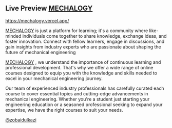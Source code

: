 ## Live Preview [MECHALOGY](https://mechalogy.vercel.app)

https://mechalogy.vercel.app/


<p>

[MECHALOGY](https://mechalogy.vercel.app) is just a platform for learning; it's a community where like-minded individuals come together to share knowledge, exchange ideas, and foster innovation. Connect with fellow learners, engage in discussions, and gain insights from industry experts who are passionate about shaping the future of mechanical engineering
</p>


<p> 

[MECHALOGY](https://mechalogy.vercel.app)
, we understand the importance of continuous learning and professional development. That's why we offer a wide range of online courses designed to equip you with the knowledge and skills needed to excel in your mechanical engineering journey.

Our team of experienced industry professionals has carefully curated each course to cover essential topics and cutting-edge advancements in mechanical engineering. Whether you're a student just starting your engineering education or a seasoned professional seeking to expand your expertise, we have the right courses to suit your needs.

</p>



[@zobaidulkazi](https://zobaidulkazi.vercel.app/)
